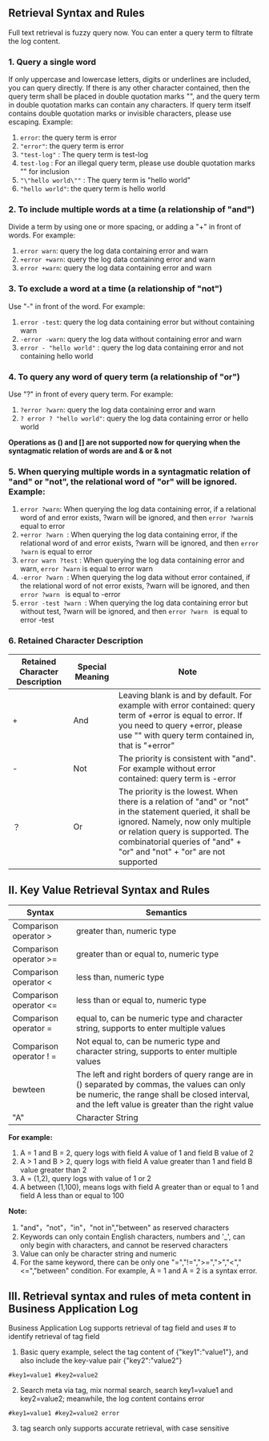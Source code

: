 ## Retrieval Syntax and Rules  

Full text retrieval is fuzzy query now. You can enter a query term to filtrate the log content.

### 1. Query a single word

If only uppercase and lowercase letters, digits or underlines are included, you can query directly. If there is any other character contained, then the query term shall be placed in double quotation marks "", and the query term in double quotation marks can contain any characters. If query term itself contains double quotation marks or invisible characters, please use escaping. Example:

1. 	``error``: the query term is error
2. 	``"error"``: the query term is error
3.	``"test-log"`` : The query term is test-log
4.	``test-log`` : For an illegal query term, please use double quotation marks "" for inclusion
5.	``"\"hello world\""`` : The query term is "hello world"
6. 	``"hello world"``: the query term is hello world

### 2. To include multiple words at a time (a relationship of "and")

Divide a term by using one or more spacing, or adding a "+" in front of words. For example:

1. 	``error warn``: query the log data containing error and warn
2. 	``+error +warn``: query the log data containing error and warn
3. 	``error +warn``: query the log data containing error and warn

### 3. To exclude a word at a time (a relationship of "not")

Use "-" in front of the word. For example:

1. 	``error -test``: query the log data containing error but without containing warn
2. 	``-error -warn``: query the log data without containing error and warn
3. ``error - "hello world"`` : query the log data containing error and not containing hello world

### 4. To query any word of query term (a relationship of "or")

Use "?" in front of every query term. For example:

1. 	``?error ?warn``: query the log data containing error and warn
2.	``? error ? "hello world"``: query the log data containing error or hello world

**Operations as () and [] are not supported now for querying when the syntagmatic relation of words are and & or & not**

### 5. When querying multiple words in a syntagmatic relation of "and" or "not", the relational word of "or" will be ignored. Example:

1. 	``error ?warn``: When querying the log data containing error, if a relational word of and error exists, ?warn will be ignored, and then ``error ?warn``is equal to error
2.	``+error ?warn ``: When querying the log data containing error, if the relational word of and error exists, ?warn will be ignored, and then ``error ?warn`` is equal to error
3.	``error warn ?test`` : When querying the log data containing error and warn, ``error ?warn`` is equal to error warn
4.	``-error ?warn ``: When querying the log data without error contained, if the relational word of not error exists, ?warn will be ignored, and then ``error ?warn `` is equal to -error
5.	``error -test ?warn ``: When querying the log data containing error but without test, ?warn will be ignored, and then ``error ?warn `` is equal to error -test

### 6. Retained Character Description

| Retained Character Description | Special Meaning | Note |
|---|---|---|
| +	|And|Leaving blank is and by default. For example with error contained: query term of +error is equal to error. If you need to query +error, please use "" with query term contained in, that is "+error"|
| -	|Not|The priority is consistent with "and". For example without error contained: query term is -error|
| ？|Or|The priority is the lowest. When there is a relation of "and" or "not" in the statement queried, it shall be ignored. Namely, now only multiple or relation query is supported. The combinatorial queries of "and" + "or" and "not" + "or" are not supported|


## II. Key Value Retrieval Syntax and Rules  

Syntax | Semantics
---|---
Comparison operator >| greater than, numeric type  
Comparison operator >= | greater than or equal to, numeric type
Comparison operator < | less than, numeric type 
Comparison operator <= | less than or equal to, numeric type 
Comparison operator = | equal to, can be numeric type and character string, supports to enter multiple values  
Comparison operator ! = | Not equal to, can be numeric type and character string, supports to enter multiple values   
bewteen  | The left and right borders of query range are in () separated by commas, the values can only be numeric, the range shall be closed interval, and the left value is greater than the right value  
"A"  | Character String 

**For example:**  
1. A = 1 and B = 2, query logs with field A value of 1 and field B value of 2
2. A > 1 and B > 2, query logs with field A value greater than 1 and field B value greater than 2
3. A = (1,2), query logs with value of 1 or 2
4. A between (1,100), means logs with field A greater than or equal to 1 and field A less than or equal to 100

**Note:**
1. "and"，"not"，"in"，"not in","between" as reserved characters
2. Keywords can only contain English characters, numbers and '_', can only begin with characters, and cannot be reserved characters
3. Value can only be character string and numeric
4. For the same keyword, there can be only one "=","!=",">=",">","<","<=","between" condition. For example, A = 1 and A = 2 is a syntax error.

## III. Retrieval syntax and rules of meta content in Business Application Log

Business Application Log supports retrieval of tag field and uses # to identify retrieval of tag field

1. Basic query example, select the tag content of {"key1":"value1"}, and also include the key-value pair {"key2":"value2"}

`#key1=value1 #key2=value2`

2. Search meta via tag, mix normal search, search key1=value1 and key2=value2; meanwhile, the log content contains error

`#key1=value1 #key2=value2 error`

3. tag search only supports accurate retrieval, with case sensitive



